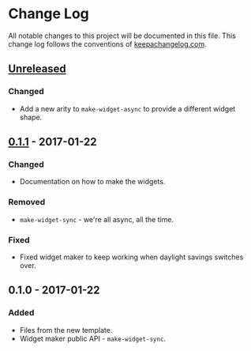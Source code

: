 # Change Log
All notable changes to this project will be documented in this file. This change log follows the conventions of [keepachangelog.com](http://keepachangelog.com/).

## [Unreleased]
### Changed
- Add a new arity to `make-widget-async` to provide a different widget shape.

## [0.1.1] - 2017-01-22
### Changed
- Documentation on how to make the widgets.

### Removed
- `make-widget-sync` - we're all async, all the time.

### Fixed
- Fixed widget maker to keep working when daylight savings switches over.

## 0.1.0 - 2017-01-22
### Added
- Files from the new template.
- Widget maker public API - `make-widget-sync`.

[Unreleased]: https://github.com/your-name/kata-viewer/compare/0.1.1...HEAD
[0.1.1]: https://github.com/your-name/kata-viewer/compare/0.1.0...0.1.1
